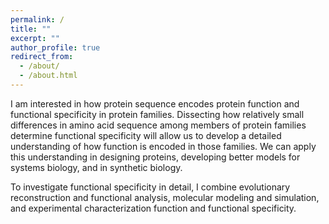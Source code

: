 ```yaml
---
permalink: /
title: ""
excerpt: ""
author_profile: true
redirect_from: 
  - /about/
  - /about.html
---
```


I am interested in how protein sequence encodes protein function and
functional specificity in protein families. Dissecting how relatively
small differences in amino acid sequence among members of protein
families determine functional specificity will allow us to develop a
detailed understanding of how function is encoded in those families.
We can apply this understanding in designing proteins, developing better
models for systems biology, and in synthetic biology.

To investigate functional specificity in detail, I combine evolutionary
reconstruction and functional analysis, molecular modeling and simulation,
and experimental characterization function and functional specificity.
